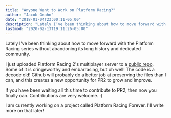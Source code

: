```yaml
---
title: "Anyone Want to Work on Platform Racing?"
author: "Jacob Grahn"
date: "2018-01-04T23:00:11-05:00"
description: "Lately I’ve been thinking about how to move forward with the Platform Racing series without abandoning its long history and dedicated community."
lastmod: "2020-02-13T19:11:26-05:00"
---
```


Lately I've been thinking about how to move forward with the Platform Racing series without abandoning its long history and dedicated community.

I just uploaded Platform Racing 2's multiplayer server to a [public repo](https://github.com/jacob-grahn/platform-racing-2-server). Some of it is cringeworthy and embarrasing, but oh well! The code is a decode old! Github will probably do a better job at preserving the files than I can, and this creates a new opportunity for PR2 to grow and improve.

If you have been waiting all this time to contribute to PR2, then now you finally can. Contributions are very welcome. :)

I am currently working on a project called Platform Racing Forever. I'll write more on that later!
